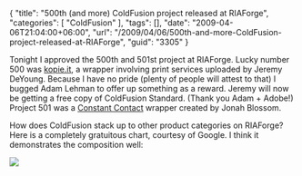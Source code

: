 {
	"title": "500th (and more) ColdFusion project released at RIAForge",
	"categories": [
		"ColdFusion"
	],
	"tags": [],
	"date": "2009-04-06T21:04:00+06:00",
	"url": "/2009/04/06/500th-and-more-ColdFusion-project-released-at-RIAForge",
	"guid": "3305"
}

Tonight I approved the 500th and 501st project at RIAForge. Lucky number 500 was <a href="http://kopieit.riaforge.org/">kopie.it</a>, a wrapper involving print services uploaded by Jeremy DeYoung. Because I have no pride (plenty of people will attest to that) I bugged Adam Lehman to offer up something as a reward. Jeremy will now be getting a free copy of ColdFusion Standard. (Thank you Adam + Adobe!) Project 501 was a <a href="http://constantcontactapi.riaforge.org/">Constant Contact</a> wrapper created by Jonah Blossom.

How does ColdFusion stack up to other product categories on RIAForge? Here is a completely gratuitous chart, courtesy of Google. I think it demonstrates the composition well:

<img src="http://chart.apis.google.com/chart?cht=p3&chd=t:76,24,1&chs=250x100&chl=CF|Other|Cowbell">